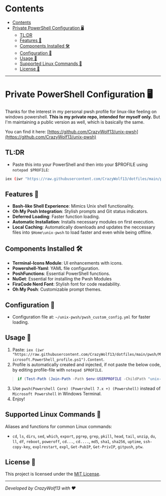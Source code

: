 # Contents
- [Contents](#contents)
- [Private PowerShell Configuration 🖥️](#private-powershell-configuration-️)
  - [TL:DR](#tldr)
  - [Features 🌟](#features-)
  - [Components Installed 🛠️](#components-installed-️)
  - [Configuration 📁](#configuration-)
  - [Usage 🚀](#usage-)
  - [Supported Linux Commands 🐧](#supported-linux-commands-)
  - [License 📜](#license-)


----

# Private PowerShell Configuration 🖥️

Thanks for the interest in my personal pwsh profile for linux-like feeling on windows powershell.
**This is my private repo, intended for myself only.**
But I'm maintaining a public version as well, which is basically the same.

You can find it here: [https://github.com/CrazyWolf13/unix-pwsh](https://github.com/CrazyWolf13/unix-pwsh)

## TL:DR
- Paste this into your PowerShell and then into your $PROFILE using `notepad $PROFILE`:
```bash
iex (iwr "https://raw.githubusercontent.com/CrazyWolf13/dotfiles/main/pwsh/Microsoft.PowerShell_profile.ps1").Content
```

## Features 🌟
- **Bash-like Shell Experience**: Mimics Unix shell functionality.
- **Oh My Posh Integration**: Stylish prompts and Git status indicators.
- **Deferred Loading**: Faster function loading.
- **Automatic Installation**: Installs necessary modules on first execution.
- **Local Caching**: Automatically downloads and updates the neccessary files into `$Home\unix-pwsh` to load faster and even while being offline.

## Components Installed 🛠️
- **Terminal-Icons Module**: UI enhancements with icons.
- **Powershell-Yaml**: YAML file configuration.
- **PoshFunctions**: Essential PowerShell functions.
- **NuGet**: Essential for installing the Pwsh Modules
- **FiraCode Nerd Font**: Stylish font for code readability.
- **Oh My Posh**: Customizable prompt themes.

## Configuration 📁
- Configuration file at: `~/unix-pwsh/pwsh_custom_config.yml` for faster loading.

## Usage 🚀
1. Paste: `iex (iwr "https://raw.githubusercontent.com/CrazyWolf13/dotfiles/main/pwsh/Microsoft.PowerShell_profile.ps1").Content`.
2. Profile is automatically created and injected, if not paste the below code, by editing profile-file with `notepad $PROFILE`.

>```powershell
> if (Test-Path (Join-Path -Path $env:USERPROFILE -ChildPath "unix-pwsh\Microsoft.PowerShell_profile.ps1")) { . (Join-Path -Path $env:USERPROFILE -ChildPath "unix-pwsh\Microsoft.PowerShell_profile.ps1") } else { iex (iwr "https://raw.githubusercontent.com/CrazyWolf13/dotfiles/main/Microsoft.PowerShell_profile.ps1").Content }
>```

3. Use `pwsh(Powershell Core) (Powershell 7.x +) (Powershell)` instead of `Microsoft Powershell` in Windows Terminal.
4. Enjoy!

## Supported Linux Commands 🐧
Aliases and functions for common Linux commands:

- `cd`, `ls`, `dirs`, `sed`, `which`, `export`, `pgrep`, `grep`, `pkill`, `head`, `tail`, `unzip`, `du`, `ll`, `df`, `reboot`, `poweroff`, `cd...`, `cd....`, `md5`, `sha1`, `sha256`, `uptime`, `ssh-copy-key`, `explrestart`, `expl`, `Get-PubIP`, `Get-PrivIP`, `gitpush`, `ptw`.

## License 📜
This project is licensed under the [MIT License](LICENSE).

---

*Developed by CrazyWolf13 with ❤️*